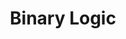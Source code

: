 ---
title: "Binary Logic"

categories: ['']

tags: ['Binary', 'Logic']

arwords: 'المنطقية الثنائية'

arexps: []

enwords: ['Binary Logic']

enexps: []

arlexicons: 'ن'

enlexicons: 'B'

authors: ['Ruqayya Roshdy']

translators: ['']

citations: 'العربية والذكاء الاصطناعي'

sources: 'مركز الملك عبدالله بن عبدالعزيز الدولي لخدمة اللغة العربية'

word: "true"

slug: ""
---